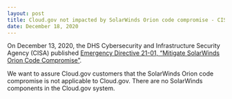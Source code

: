 ```yaml
---
layout: post
title: Cloud.gov not impacted by SolarWinds Orion code compromise - CISA Directive 21-01
date: December 18, 2020
---
```

On December 13, 2020, the DHS Cybersecurity and Infrastructure Security Agency (CISA) published [Emergency Directive 21-01, “Mitigate SolarWinds Orion Code Compromise”](https://cyber.dhs.gov/ed/21-01/).

We want to assure Cloud.gov customers that the SolarWinds Orion code compromise is not applicable to Cloud.gov. There are no SolarWinds components in the Cloud.gov system.
